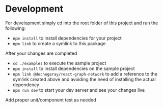 # Development

For development simply cd into the root folder of this project and run the following:

- `npm install` to install dependencies for your project
- `npm link` to create a symlink to this package

After your changes are completed

- `cd ./examples` to execute the sample project
- `npm install` to install dependencies on the sample project
- `npm link @dechegaray/react-graph-network` to add a reference to the symlink created above and avoiding the need of installing the actual dependency
- `npm run dev` to start your dev server and see your changes live

Add proper unit/component test as needed

